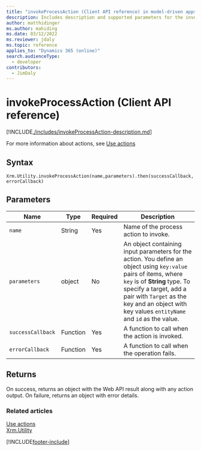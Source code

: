 ```yaml
---
title: "invokeProcessAction (Client API reference) in model-driven apps"
description: Includes description and supported parameters for the invokeProcessAction method.
author: matthidinger
ms.author: mahiding
ms.date: 03/12/2022
ms.reviewer: jdaly
ms.topic: reference
applies_to: "Dynamics 365 (online)"
search.audienceType: 
  - developer
contributors:
  - JimDaly
---
```

# invokeProcessAction (Client API reference)

[!INCLUDE[./includes/invokeProcessAction-description.md](./includes/invokeProcessAction-description.md)] 

For more information about actions, see [Use actions](../../../../../maker/data-platform/actions.md)

## Syntax

`Xrm.Utility.invokeProcessAction(name,parameters).then(successCallback, errorCallback)`

## Parameters

|Name |Type |Required |Description |
|---|---|---|---|
|`name`|String|Yes|Name of the process action to invoke.|
|`parameters`|object|No|An object containing input parameters for the action. You define an object using `key:value` pairs of items, where `key` is of **String** type. To specify a target, add a pair with `Target` as the key and an object with key values `entityName` and `id` as the value.  |
|`successCallback` |Function |Yes |A function to call when the action is invoked.  |
|`errorCallback` |Function |Yes |A function to call when the operation fails.  |

## Returns

On success, returns an object with the Web API result along with any action output.
On failure, returns an object with error details.

### Related articles

[Use actions](../../../../../maker/data-platform/actions.md)   
[Xrm.Utility](../xrm-utility.md)

[!INCLUDE[footer-include](../../../../../includes/footer-banner.md)]
